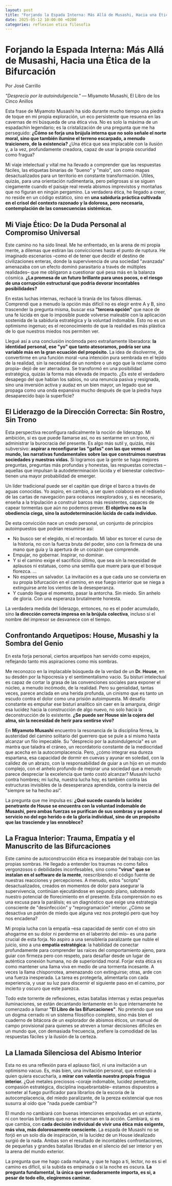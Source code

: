 ```yaml
---
layout: post
title: "Forjando la Espada Interna: Más Allá de Musashi, Hacia una Ética de la Bifurcación"
date: 2025-05-12 10:00:00 +0200
categories: reflexion etica filosofia
---
```


# Forjando la Espada Interna: Más Allá de Musashi, Hacia una Ética de la Bifurcación
Por José Carrillo

*"Desprecio por la autoindulgencia."*
— Miyamoto Musashi, El Libro de los Cinco Anillos

Esta frase de Miyamoto Musashi ha sido durante mucho tiempo una piedra de toque en mi propia exploración, un eco persistente que resuena en las cavernas de mi búsqueda de una ética viva. No es solo la máxima de un espadachín legendario; es la cristalización de una pregunta que me ha perseguido: **¿Cómo se forja una brújula interna que no solo señale el norte moral, sino que también ilumine el terreno escarpado, a menudo traicionero, de la existencia?** ¿Una ética que sea implacable con la ilusión y, a la vez, profundamente creadora, capaz de usar la propia oscuridad como fragua?

Mi viaje intelectual y vital me ha llevado a comprender que las respuestas fáciles, las etiquetas binarias de "bueno" y "malo", son como mapas desactualizados para un territorio en constante transformación. Útiles, quizás, para una orientación rudimentaria, pero peligrosas si se siguen ciegamente cuando el paisaje real revela abismos imprevistos y montañas que no figuran en ningún pergamino. La verdadera ética, he llegado a creer, no reside en un código estático, sino en **una sabiduría práctica cultivada en el crisol del contexto razonado y la dolorosa, pero necesaria, contemplación de las consecuencias sistémicas.**

## Mi Viaje Ético: De la Duda Personal al Compromiso Universal

Este camino no ha sido lineal. Me he enfrentado, en la arena de mi propia mente, a dilemas que estiran las convicciones hasta el punto de ruptura. He imaginado escenarios –como el de tener que decidir el destino de civilizaciones enteras, donde la supervivencia de una sociedad "avanzada" amenazaba con un efecto dominó parasitario a través de múltiples realidades– que me obligaron a cuestionar qué pesa más en la balanza cósmica. **¿La promesa de un futuro brillante para unos pocos, o el riesgo de una corrupción estructural que podría devorar incontables posibilidades?**

En estas luchas internas, rechacé la tiranía de los falsos dilemas. Comprendí que a menudo la opción más difícil no es elegir entre A y B, sino trascender la pregunta misma, buscar esa **"tercera opción"** que nace de una fe lúcida en que lo imposible puede volverse maleable con la aplicación sostenida de la sabiduría estratégica y la voluntad indomable. Esto no es un optimismo ingenuo; es el reconocimiento de que la realidad es más plástica de lo que nuestros miedos nos permiten ver.

Llegué así a una conclusión incómoda pero extrañamente liberadora: **la identidad personal, ese "yo" que tanto atesoramos, podría ser una variable más en la gran ecuación del propósito.** La idea de disolverme, de convertirme en una función moral –una intención pura sembrada en el tejido de la realidad, sin la necesidad de un nombre o un ego que la reclame como propia– dejó de ser aterradora. Se transformó en una posibilidad estratégica, quizás la forma más elevada de impacto. ¿Es este el verdadero desapego del que hablan los sabios, no una renuncia pasiva y resignada, sino una inversión activa y audaz en un bien mayor, un legado que se propaga como una onda expansiva mucho después de que la piedra haya desaparecido bajo la superficie?

## El Liderazgo de la Dirección Correcta: Sin Rostro, Sin Trono

Esta perspectiva reconfigura radicalmente la noción de liderazgo. Mi ambición, si es que puede llamarse así, no es sentarme en un trono, ni administrar la burocracia del presente. Es algo más sutil y, quizás, más subversivo: **aspirar a reconfigurar las "gafas" con las que vemos el mundo, las narrativas fundamentales sobre las que construimos nuestras sociedades y nuestras vidas.** Si logramos que la gente se haga mejores preguntas, preguntas más profundas y honestas, las respuestas correctas –aquellas que impulsan la autodeterminación lúcida y el bienestar colectivo– tienen una mayor probabilidad de emerger.

Un líder tradicional puede ser el capitán que dirige el barco a través de aguas conocidas. Yo aspiro, en cambio, a ser quien colabora en el rediseño de las cartas de navegación para océanos inexplorados y, si es necesario, enseña a la tripulación a construir barcos más resistentes, capaces de capear tormentas que aún no podemos prever. **El objetivo no es la obediencia ciega, sino la autodeterminación lúcida de cada individuo.**

De esta convicción nace un credo personal, un conjunto de principios autoimpuestos que podrían resumirse así:

-   No busco ser el elegido, ni el recordado. Mi labor es torcer el curso de la historia, no con la fuerza bruta del poder, sino con la firmeza de una mano que guía y la apertura de un corazón que comprende.
-   Empujar, no gobernar. Inspirar, no dominar.
-   Y si el camino exige el sacrificio último, que sea sin la necesidad de aplausos ni estatuas, como una semilla que muere para que el bosque florezca.
...
-   No esperes un salvador. La invitación es a que cada uno se convierta en su propia bifurcación en el camino, en ese fuego interior que se niega a extinguirse ante los vientos de la desesperanza.
-   Y cuando llegue el momento, pasar la antorcha. Sin miedo. Sin anhelo de gloria. Con una esperanza brutalmente honesta.

La verdadera medida del liderazgo, entonces, no es el poder acumulado, sino **la dirección correcta impresa en la brújula colectiva**, incluso si el nombre del impresor se desvanece con el tiempo.

## Confrontando Arquetipos: House, Musashi y la Sombra del Genio

En esta forja personal, ciertos arquetipos han servido como espejos, reflejando tanto mis aspiraciones como mis sombras.

Me reconozco en la implacable búsqueda de la verdad de un **Dr. House**, en su desdén por la hipocresía y el sentimentalismo vacío. Su bisturí intelectual es capaz de cortar la grasa de las convenciones sociales para exponer el núcleo, a menudo incómodo, de la realidad. Pero su genialidad, tantas veces, parece anclada en una herida profunda, un cinismo que es tanto un escudo contra el dolor como una prisión autoimpuesta. Mi desafío constante es empuñar ese bisturí analítico sin caer en la amargura, dirigir esa lucidez hacia la construcción de algo nuevo, no solo hacia la deconstrucción de lo existente. **¿Se puede ser House sin la cojera del alma, sin la necesidad de herir para sentirse vivo?**

En **Miyamoto Musashi** encuentro la resonancia de la disciplina férrea, la austeridad del camino solitario del guerrero que se pule a sí mismo hasta alcanzar un filo impecable. Su "desprecio por la autoindulgencia" es un mantra que taladra el cráneo, un recordatorio constante de la mediocridad que acecha en la autocomplacencia. Pero, ¿cómo integrar esa dureza espartana, esa capacidad de dormir en cuevas y ayunar en soledad, con la calidez de un abrazo, con la responsabilidad de guiar a un hijo en un mundo complejo, con el anhelo profundo de mejorar una sociedad que a menudo parece despreciar la excelencia que tanto costó alcanzar? Musashi luchó contra hombres; mi lucha, nuestra lucha hoy, es también contra las estructuras invisibles de la desesperanza aprendida, contra la inercia del "siempre se ha hecho así".

La pregunta que me impulsa es: **¿Qué sucede cuando la lucidez penetrante de House se encuentra con la voluntad indomable de Musashi, pero ambas fuerzas se purifican de sus sombras y se ponen al servicio no del ego herido o de la gloria individual, sino de un propósito que las trasciende y las ennoblece?**

## La Fragua Interior: Trauma, Empatía y el Manuscrito de las Bifurcaciones

Este camino de autoconstrucción ética es inseparable del trabajo con las propias sombras. He llegado a entender los traumas no como fallos vergonzosos o debilidades inconfesables, sino como **"virus" que se instalan en el software de la mente**, reescribiendo el código fuente de nuestras reacciones y percepciones. A menudo, estos "scripts" desactualizados, creados en momentos de dolor para asegurar la supervivencia, continúan ejecutándose en segundo plano, saboteando nuestro potencial de florecimiento en el presente. Esta comprensión no es una excusa para la parálisis; es un diagnóstico que exige una estrategia consciente de "desinfección" y "reprogramación" interior. ¿Cómo se desactiva un patrón de miedo que alguna vez nos protegió pero que hoy nos encadena?

Mi propia lucha con la empatía –esa capacidad de sentir con el otro sin ahogarme en su dolor ni perderme en el laberinto del mío– es una parte crucial de esta forja. No aspiro a una sensiblería paralizante que nuble el juicio, sino a una **empatía estratégica**: la habilidad de conectar profundamente para comprender las raíces del comportamiento ajeno, para guiar con firmeza pero con respeto, para desafiar desde un lugar de auténtica conexión humana, no de superioridad moral. Forjar esta ética es como mantener una llama viva en medio de una tormenta incesante. A veces la llama chisporrotea, amenazando con extinguirse; otras, arde con una fuerza inesperada. La tarea es protegerla, alimentarla con cada experiencia, y usar su luz para discernir el siguiente paso en el camino, por incierto y oscuro que este parezca.

Todo este torrente de reflexiones, estas batallas internas y estas pequeñas iluminaciones, se están decantando lentamente en lo que internamente he comenzado a llamar **"El Libro de las Bifurcaciones"**. No pretendo que sea un dogma cerrado ni un sistema filosófico completo, sino más bien el cuaderno de bitácora de un explorador de abismos éticos, un manual de campo provisional para quienes se atreven a tomar decisiones difíciles en un mundo que, con demasiada frecuencia, prefiere la comodidad de las respuestas fáciles y la ilusión de la certeza.

## La Llamada Silenciosa del Abismo Interior

Esta no es una reflexión para el aplauso fácil, ni una invitación a un optimismo vacuo. Es, más bien, una invitación personal, que extiendo a quien quiera escucharla, a **mirar con valentía nuestra propia fragua interior.** ¿Qué metales preciosos –coraje indomable, lucidez penetrante, compasión estratégica, disciplina inquebrantable– estamos dispuestos a someter al fuego purificador para librarlos de la escoria de la autocomplacencia, del miedo paralizante, de la pereza existencial que nos susurra al oído que "nada puede cambiar"?

El mundo no cambiará con buenas intenciones empolvadas en un estante, ni con teorías brillantes que no se encarnan en la acción. Cambiará, si es que cambia, con **cada decisión individual de vivir una ética más exigente, más viva, más dolorosamente consciente.** La espada de Musashi no se forjó en un solo día de inspiración, ni la lucidez de un House idealizado surgió de la nada. Ambas son el resultado de incontables confrontaciones, de pequeñas y grandes batallas libradas en el silencio del ser interior y en la arena del mundo exterior.

La pregunta que me hago cada mañana, y que te hago a ti, lector, no es si el camino es difícil, si la subida es empinada o si la noche es oscura. **La pregunta fundamental, la única que verdaderamente importa, es si, a pesar de todo ello, elegiremos caminar.**